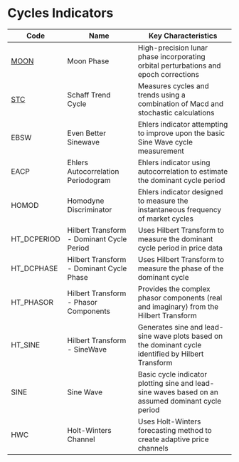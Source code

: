 # Cycles Indicators

| Code | Name | Key Characteristics |
| ------------ | --------------------------------------- | --------------------------------------------------------------------------------------- |
| [MOON](/indicators/cycles/moon.md) | Moon Phase | High-precision lunar phase incorporating orbital perturbations and epoch corrections |
| [STC](/indicators/cycles/stc.md) | Schaff Trend Cycle | Measures cycles and trends using a combination of Macd and stochastic calculations |
| EBSW| Even Better Sinewave | Ehlers indicator attempting to improve upon the basic Sine Wave cycle measurement |
| EACP | Ehlers Autocorrelation Periodogram | Ehlers indicator using autocorrelation to estimate the dominant cycle period |
| HOMOD | Homodyne Discriminator | Ehlers indicator designed to measure the instantaneous frequency of market cycles |
| HT_DCPERIOD| Hilbert Transform - Dominant Cycle Period | Uses Hilbert Transform to measure the dominant cycle period in price data |
| HT_DCPHASE | Hilbert Transform - Dominant Cycle Phase | Uses Hilbert Transform to measure the phase of the dominant cycle |
| HT_PHASOR | Hilbert Transform - Phasor Components | Provides the complex phasor components (real and imaginary) from the Hilbert Transform |
| HT_SINE | Hilbert Transform - SineWave | Generates sine and lead-sine wave plots based on the dominant cycle identified by Hilbert Transform |
| SINE | Sine Wave | Basic cycle indicator plotting sine and lead-sine waves based on an assumed dominant cycle period |
| HWC | Holt-Winters Channel | Uses Holt-Winters forecasting method to create adaptive price channels |